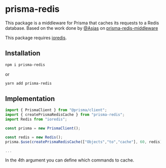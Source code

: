 # prisma-redis

This package is a middleware for Prisma that caches its requests to a Redis database.
Based on the work done by [@Asjas](https://github.com/Asjas) on [prisma-redis-middleware](https://github.com/Asjas/prisma-redis-middleware)

This package requires [ioredis](https://www.npmjs.com/package/ioredis).

## Installation
```bash
npm i prisma-redis
```
or
```bash
yarn add prisma-redis
```

## Implementation
```ts
import { PrismaClient } from "@prisma/client";
import { createPrismaRedisCache } from "prisma-redis";
import Redis from "ioredis";

const prisma = new PrismaClient();

const redis = new Redis();
prisma.$use(createPrismaRedisCache(["Objects","to","cache"], 60, redis));

...
```
In the 4th argument you can define which commands to cache.